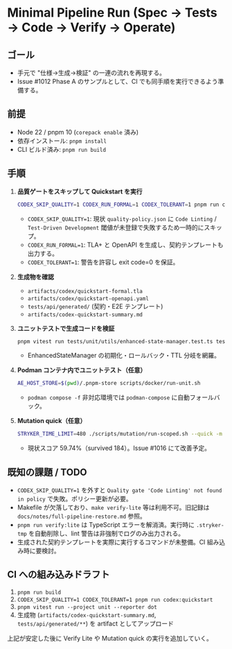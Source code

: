 # Minimal Pipeline Run (Spec → Tests → Code → Verify → Operate)

## ゴール
- 手元で "仕様→生成→検証" の一連の流れを再現する。
- Issue #1012 Phase A のサンプルとして、CI でも同手順を実行できるよう準備する。

## 前提
- Node 22 / pnpm 10 (`corepack enable` 済み)
- 依存インストール: `pnpm install`
- CLI ビルド済み: `pnpm run build`

## 手順

1. **品質ゲートをスキップして Quickstart を実行**
   ```bash
   CODEX_SKIP_QUALITY=1 CODEX_RUN_FORMAL=1 CODEX_TOLERANT=1 pnpm run codex:quickstart
   ```
   - `CODEX_SKIP_QUALITY=1`: 現状 `quality-policy.json` に `Code Linting` / `Test-Driven Development` 閾値が未登録で失敗するため一時的にスキップ。
   - `CODEX_RUN_FORMAL=1`: TLA+ と OpenAPI を生成し、契約テンプレートも出力する。
   - `CODEX_TOLERANT=1`: 警告を許容し exit code=0 を保証。

2. **生成物を確認**
   - `artifacts/codex/quickstart-formal.tla`
   - `artifacts/codex/quickstart-openapi.yaml`
   - `tests/api/generated/` (契約・E2E テンプレート)
   - `artifacts/codex-quickstart-summary.md`

3. **ユニットテストで生成コードを検証**
   ```bash
   pnpm vitest run tests/unit/utils/enhanced-state-manager.test.ts tests/unit/utils/enhanced-state-manager.rollback.test.ts --reporter dot
   ```
   - EnhancedStateManager の初期化・ロールバック・TTL 分岐を網羅。

4. **Podman コンテナ内でユニットテスト（任意）**
   ```bash
   AE_HOST_STORE=$(pwd)/.pnpm-store scripts/docker/run-unit.sh
   ```
   - `podman compose -f` 非対応環境では `podman-compose` に自動フォールバック。

5. **Mutation quick（任意）**
   ```bash
   STRYKER_TIME_LIMIT=480 ./scripts/mutation/run-scoped.sh --quick -m src/utils/enhanced-state-manager.ts -c configs/stryker.enhanced.config.js
   ```
   - 現状スコア 59.74%（survived 184）。Issue #1016 にて改善予定。

## 既知の課題 / TODO
- `CODEX_SKIP_QUALITY=1` を外すと `Quality gate 'Code Linting' not found in policy` で失敗。ポリシー更新が必要。
- Makefile が欠落しており、`make verify-lite` 等は利用不可。旧記録は `docs/notes/full-pipeline-restore.md` 参照。
- `pnpm run verify:lite` は TypeScript エラーを解消済。実行時に `.stryker-tmp` を自動削除し、lint 警告は非強制でログのみ出力される。
- 生成された契約テンプレートを実際に実行するコマンドが未整備。CI 組み込み時に要検討。

## CI への組み込みドラフト
1. `pnpm run build`
2. `CODEX_SKIP_QUALITY=1 CODEX_TOLERANT=1 pnpm run codex:quickstart`
3. `pnpm vitest run --project unit --reporter dot`
4. 生成物 (`artifacts/codex-quickstart-summary.md`, `tests/api/generated/**`) を artifact としてアップロード

上記が安定した後に Verify Lite や Mutation quick の実行を追加していく。
